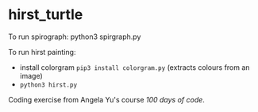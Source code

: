 # hirst_turtle

To run spirograph: python3 spirgraph.py

To run hirst painting:
- install colorgram `pip3 install colorgram.py` (extracts colours from an image)
- `python3 hirst.py`

Coding exercise from Angela Yu's course *100 days of code*.
